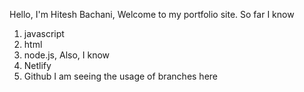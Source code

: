 Hello, I'm Hitesh Bachani, Welcome to my portfolio site.
So far I know 
1. javascript 
2. html 
3. node.js, 
 Also, I know
4. Netlify
5. Github
I am seeing the usage of branches here